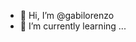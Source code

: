 - 👋 Hi, I’m @gabilorenzo
- 🌱 I’m currently learning ...


<!---
gabilorenzo/gabilorenzo is a ✨ special ✨ repository because its `README.md` (this file) appears on your GitHub profile.
You can click the Preview link to take a look at your changes.
--->
